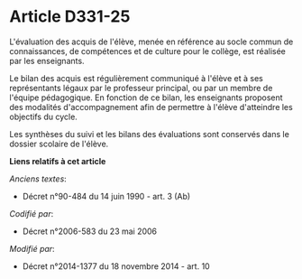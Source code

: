 # Article D331-25

L'évaluation des acquis de l'élève, menée en référence au socle commun de connaissances, de compétences et de culture pour le
collège, est réalisée par les enseignants.

Le bilan des acquis est régulièrement communiqué à l'élève et à ses représentants légaux par le professeur principal, ou par
un membre de l'équipe pédagogique. En fonction de ce bilan, les enseignants proposent des modalités d'accompagnement afin de
permettre à l'élève d'atteindre les objectifs du cycle.

Les synthèses du suivi et les bilans des évaluations sont conservés dans le dossier scolaire de l'élève.

**Liens relatifs à cet article**

_Anciens textes_:

  - Décret n°90-484 du 14 juin 1990 - art. 3 (Ab)

_Codifié par_:

  - Décret n°2006-583 du 23 mai 2006

_Modifié par_:

  - Décret n°2014-1377 du 18 novembre 2014 - art. 10
